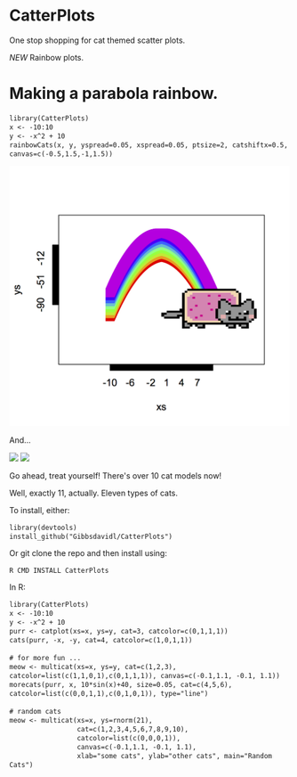 # CatterPlots
One stop shopping for cat themed scatter plots.

*NEW*
Rainbow plots.

# Making a parabola rainbow.

```
library(CatterPlots)
x <- -10:10
y <- -x^2 + 10
rainbowCats(x, y, yspread=0.05, xspread=0.05, ptsize=2, catshiftx=0.5, canvas=c(-0.5,1.5,-1,1.5))
```

<img src="https://github.com/Gibbsdavidl/CatterPlot/blob/master/examples/nyan_cat_plot.png" width="600">

And...

<img src="https://github.com/Gibbsdavidl/CatterPlot/blob/master/examples/catplot_ex_6.png" width="600">
<img src="https://github.com/Gibbsdavidl/CatterPlot/blob/master/examples/random_cats.png" width="600">

Go ahead, treat yourself! There's over 10 cat models now!

Well, exactly 11, actually. Eleven types of cats.

To install, either:
```
library(devtools)
install_github("Gibbsdavidl/CatterPlots")
```
Or git clone the repo and then install using:
```
R CMD INSTALL CatterPlots
```

In R:

```
library(CatterPlots)
x <- -10:10
y <- -x^2 + 10
purr <- catplot(xs=x, ys=y, cat=3, catcolor=c(0,1,1,1))
cats(purr, -x, -y, cat=4, catcolor=c(1,0,1,1))

# for more fun ...
meow <- multicat(xs=x, ys=y, cat=c(1,2,3), catcolor=list(c(1,1,0,1),c(0,1,1,1)), canvas=c(-0.1,1.1, -0.1, 1.1))
morecats(purr, x, 10*sin(x)+40, size=0.05, cat=c(4,5,6), catcolor=list(c(0,0,1,1),c(0,1,0,1)), type="line")

# random cats
meow <- multicat(xs=x, ys=rnorm(21),
                 cat=c(1,2,3,4,5,6,7,8,9,10),
                 catcolor=list(c(0,0,0,1)),
                 canvas=c(-0.1,1.1, -0.1, 1.1),
                 xlab="some cats", ylab="other cats", main="Random Cats")

```
